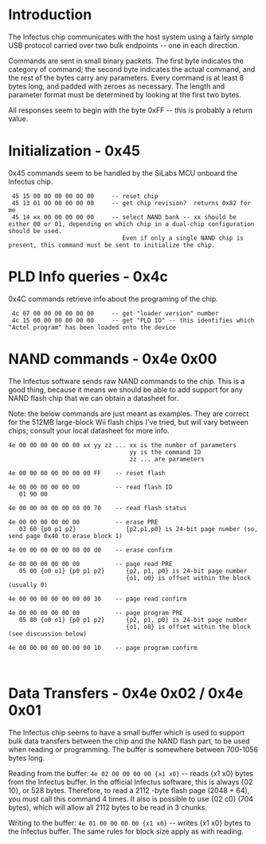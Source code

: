 # Introduction #

The Infectus chip communicates with the host system using a fairly simple USB protocol carried over two bulk endpoints -- one in each direction.

Commands are sent in small binary packets.  The first byte indicates the category of command; the second byte indicates the actual command, and the rest of the bytes carry any parameters.  Every command is at least 8 bytes long, and padded with zeroes as necessary.  The length and parameter format must be determined by looking at the first two bytes.

All responses seem to begin with the byte 0xFF -- this is probably a return value.

# Initialization  - 0x45 #
0x45 commands seem to be handled by the SiLabs MCU onboard the Infectus chip.

```
 45 15 00 00 00 00 00 00     -- reset chip
 45 13 01 00 00 00 00 00     -- get chip revision?  returns 0x82 for me
 45 14 xx 00 00 00 00 00     -- select NAND bank -- xx should be either 00 or 01, depending on which chip in a dual-chip configuration should be used.   
                                Even if only a single NAND chip is present, this command must be sent to initialize the chip.
```

# PLD Info queries - 0x4c #
0x4C commands retrieve info about the programing of the chip.

```
 4c 07 00 00 00 00 00 00     -- get "loader version" number
 4c 15 00 00 00 00 00 00     -- get "PLD ID" -- this identifies which "Actel program" has been loaded onto the device
```

# NAND commands - 0x4e 0x00 #
The Infectus software sends raw NAND commands to the chip.  This is a good thing, because it means we should be able to add support for any NAND flash chip that we can obtain a datasheet for.

Note: the below commands are just meant as examples.  They are correct for the 512MB large-block Wii flash chips I've tried, but will vary between chips; consult your local datasheet for more info.

```
4e 00 00 00 00 00 00 xx yy zz ... xx is the number of parameters
                                  yy is the command ID
                                  zz ... are parameters

4e 00 00 00 00 00 00 00 FF    -- reset flash

4e 00 00 00 00 00 00          -- read flash ID
   01 90 00                   

4e 00 00 00 00 00 00 00 70    -- read flash status

4e 00 00 00 00 00 00          -- erase PRE
   03 60 {p0 p1 p2}              {p2,p1,p0} is 24-bit page number (so, send page 0x40 to erase block 1)

4e 00 00 00 00 00 00 00 d0    -- erase confirm

4e 00 00 00 00 00 00          -- page read PRE
   05 00 {o0 o1} {p0 p1 p2}      {p2, p1, p0} is 24-bit page number
                                 {o1, o0} is offset within the block (usually 0)

4e 00 00 00 00 00 00 00 30    -- page read confirm

4e 00 00 00 00 00 00          -- page program PRE
   05 80 {o0 o1} {p0 p1 p2}      {p2, p1, p0} is 24-bit page number
                                 {o1, o0} is offset within the block (see discussion below)

4e 00 00 00 00 00 00 00 10    -- page program confirm

 
```

# Data Transfers - 0x4e 0x02 / 0x4e 0x01 #
The Infectus chip seems to have a small buffer which is used to support bulk data transfers between the chip and the NAND flash part, to be used when reading or programming.  The buffer is somewhere between 700-1056 bytes long.

Reading from the buffer: `4e 02 00 00 00 00 {x1 x0}`   -- reads {x1 x0} bytes from the Infectus buffer.  In the official Infectus software, this is always {02 10}, or 528 bytes.  Therefore, to read a 2112 -byte flash page (2048 + 64), you must call this command 4 times.   It also is possible to  use {02 c0} (704 bytes), which will allow all 2112 bytes to be read in 3 chunks.

Writing to the buffer: `4e 01 00 00 00 00 {x1 x0}` -- writes {x1 x0} bytes to the Infectus buffer.  The same rules for block size apply as with reading.